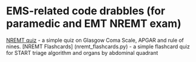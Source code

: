 # EMS-related code drabbles (for paramedic and EMT NREMT exam)

[NREMT quiz](nremt_quiz.py) - a simple quiz on Glasgow Coma Scale, APGAR and rule of nines. 
[NREMT Flashcards] (nremt_flashcards.py) - a simple flashcard quiz for START triage algorithm and organs by abdominal quadrant

